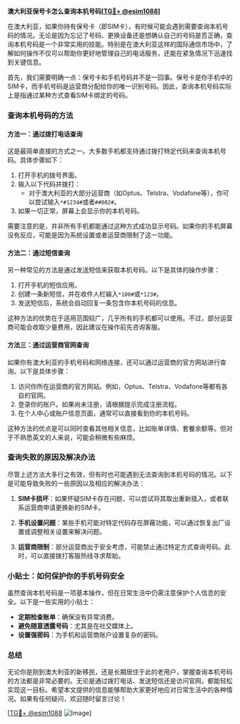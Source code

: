 **澳大利亚保号卡怎么查询本机号码[[TG💪+ @esim1088](https://t.me/s/esim1088)]**

在澳大利亚，如果你持有保号卡（即SIM卡），有时候可能会遇到需要查询本机号码的情况。无论是因为忘记了号码、更换设备还是想确认自己的号码是否正确，查询本机号码是一个非常实用的技能。特别是在澳大利亚这样的国际通信市场中，了解如何操作不仅可以帮助你更好地管理自己的电话服务，还能在紧急情况下迅速找到关键信息。

首先，我们需要明确一点：保号卡和手机号码并不是一回事。保号卡是你手机中的SIM卡，而手机号码是运营商分配给你的唯一识别号码。因此，查询本机号码实际上是指通过某种方式查看SIM卡绑定的号码。

### 查询本机号码的方法

#### 方法一：通过拨打电话查询
这是最简单直接的方式之一。大多数手机都支持通过拨打特定代码来查询本机号码。具体步骤如下：

1. 打开手机的拨号界面。
2. 输入以下代码并拨打：
   - 对于澳大利亚的大部分运营商（如Optus、Telstra、Vodafone等），你可以尝试输入`*#1234#`或者`##002#`。
3. 如果一切正常，屏幕上会显示你的本机号码。

需要注意的是，并非所有手机都能通过这种方式成功显示号码。如果你的手机屏幕没有反应，可能是因为系统设置或者运营商限制了这一功能。

#### 方法二：通过短信查询
另一种常见的方法是通过发送短信来获取本机号码。以下是具体的操作步骤：

1. 打开手机的短信应用。
2. 创建一条新短信，并在收件人栏输入`*100#`或`*123#`。
3. 发送短信后，系统会自动回复一条包含你本机号码的信息。

这种方法的优势在于适用范围较广，几乎所有的手机都可以使用。不过，部分运营商可能会收取少量费用，因此建议在操作前先咨询客服。

#### 方法三：通过运营商官网查询
如果你有澳大利亚的手机号码和网络连接，还可以通过运营商的官方网站进行查询。以下是具体步骤：

1. 访问你所在运营商的官方网站。例如，Optus、Telstra、Vodafone等都有各自的官网。
2. 登录你的账户。如果尚未注册，请根据提示完成注册流程。
3. 在个人中心或账户信息页面，通常可以直接看到你的本机号码。

这种方法的优点是可以同时查看其他相关信息，比如账单详情、套餐余额等。但对于不熟悉英文的人来说，可能会稍微有些麻烦。

### 查询失败的原因及解决办法

尽管上述方法大多行之有效，但有时也可能遇到无法查询到本机号码的情况。以下是可能导致失败的一些原因以及相应的解决办法：

1. **SIM卡损坏**：如果怀疑SIM卡存在问题，可以尝试将其取出重新插入，或者联系运营商申请更换新的SIM卡。
   
2. **手机设置问题**：某些手机可能对特定代码存在屏蔽功能，可以通过恢复出厂设置或调整相关设置来解决问题。

3. **运营商限制**：部分运营商出于安全考虑，可能禁止通过特定方式查询号码。此时，可以直接拨打客服热线寻求帮助。

### 小贴士：如何保护你的手机号码安全

虽然查询本机号码是一项基本操作，但在日常生活中仍需注意保护个人信息的安全。以下是一些实用的小贴士：

- **定期检查账单**：确保没有异常消费。
- **避免随意透露号码**：尤其是在社交媒体上。
- **设置强密码**：为手机和运营商账户设置复杂的密码。

### 总结

无论你是刚到澳大利亚的新移民，还是长期居住于此的老用户，掌握查询本机号码的方法都是非常必要的。无论是通过拨打电话、发送短信还是访问官网，都能轻松实现这一目标。希望本文提供的信息能够帮助大家更好地应对日常生活中的各种情况。如果有任何疑问，欢迎随时留言讨论！

[[TG💪+ @esim1088](https://t.me/s/esim1088) ![Image](https://i.postimg.cc/4NQfJmqS/Snipaste-2025-05-13-00-14-12.png)]